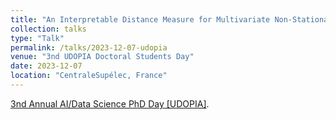 ```yaml
---
title: "An Interpretable Distance Measure for Multivariate Non-Stationary Physiological Signals"
collection: talks
type: "Talk"
permalink: /talks/2023-12-07-udopia
venue: "3nd UDOPIA Doctoral Students Day"
date: 2023-12-07
location: "CentraleSupélec, France"
---
```


[3nd Annual AI/Data Science PhD Day [UDOPIA]](https://www.dataia.eu/en/news/aidata-science-paris-saclay-students-day-3rd-edition).